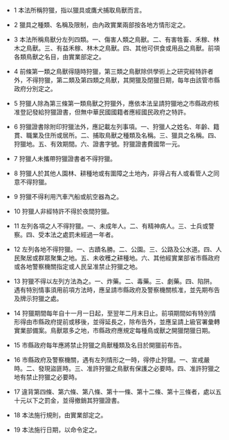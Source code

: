 * 1 本法所稱狩獵，指以獵具或鷹犬捕取鳥獸而言。

* 2 獵具之種類、名稱及限制，由內政實業兩部按各地方情形定之。

* 3 本法所稱鳥獸分左列四類。一、傷害人類之鳥獸。二、有害牲畜、禾稼、林木之鳥獸。三、有益禾稼、林木之鳥獸。四、其他可供食或用品之鳥獸。前項各類鳥獸之名目，由實業部定之。

* 4 前條第一類之鳥獸得隨時狩獵，第三類之鳥獸除供學術上之研究經特許者外，不得狩獵，第二類及第四類之鳥獸，其開獵及閉獵日期，每年由該管市縣政府分別定之。

* 5 狩獵人除為第三條第一類鳥獸之狩獵外，應依本法呈請狩獵地之市縣政府核准登記發給狩獵證書，但無中華民國國籍者應經國民政府之特許。

* 6 狩獵證書除附印狩獵法外，應記載左列事項。一、狩獵人之姓名、年齡、籍貫、職業及住所或居所。二、捕取鳥獸之種類及名稱。三、獵具之名稱。四、狩獵地。五、有效期間。六、證書字號。狩獵證書費國幣一元。

* 7 狩獵人未攜帶狩獵證書者不得狩獵。

* 8 狩獵人於其他人園林、耕種地或有圍障之土地內，非得占有人或看管人之同意不得狩獵。

* 9 狩獵不得利用汽車汽船或航空器為之。

* 10 狩獵人非經特許不得於夜間狩獵。

* 11 左列各項之人不得狩獵。一、未成年人。二、有精神病人。三、士兵或警察。四、受本法之處罰未經過一年者。

* 12 左列各地不得狩獵。一、古蹟名勝。二、公園。三、公路及公水道。四、人民聚居或群眾聚集之地。五、未收穫之耕種地。六、其他經實業部省市縣政府或各地警察機關指定或人民呈准禁止狩獵之地。

* 13 狩獵不得以左列方法為之。一、炸藥。二、毒藥。三、劇藥。四、陷阱。遇有特別情事須用前項方法時，應呈請市縣政府及警察機關核准，並先期布告及牌示狩獵之處。

* 14 狩獵期間每年自十一月一日起，至翌年二月末日止。前項期間如有特別情形得由市縣政府提前或移後，並得延長之，除布告外，並應呈請上級官署彙轉實業部備案。鳥獸眾多之地，市縣政府應規定每種鳥或獸之開獵閉獵日期。

* 15 市縣政府每年應將禁止狩獵之鳥獸種類及名目於開獵前布告。

* 16 市縣政府及警察機關，遇有左列情形之一時，得停止狩獵。一、宣戒嚴時。二、發現盜匪時。三、准許狩獵之鳥獸有保護之必要時。四、准許狩獵之地有禁止狩獵之必要時。

* 17 違背第四條、第六條、第八條、第十一條、第十二條、第十三條者，處以五十元以下之罰金，並得撤銷其狩獵證書。

* 18 本法施行規則，由實業部定之。

* 19 本法施行日期，以命令定之。

